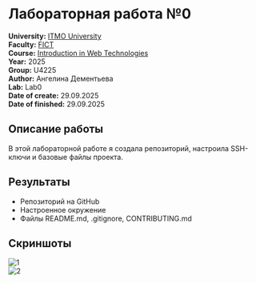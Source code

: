 # Лабораторная работа №0

**University:** [ITMO University](https://itmo.ru/ru/)  
**Faculty:** [FICT](https://fict.itmo.ru)  
**Course:** [Introduction in Web Technologies](https://itmo-ict-faculty.github.io/introduction-in-web-tech/)  
**Year:** 2025  
**Group:** U4225  
**Author:** Ангелина Дементьева  
**Lab:** Lab0  
**Date of create:** 29.09.2025  
**Date of finished:** 29.09.2025  

## Описание работы
В этой лабораторной работе я создала репозиторий, настроила SSH-ключи и базовые файлы проекта.

## Результаты
- Репозиторий на GitHub  
- Настроенное окружение  
- Файлы README.md, .gitignore, CONTRIBUTING.md

## Скриншоты

![1](/s_1.png)  
![2](/s_2.png)  
